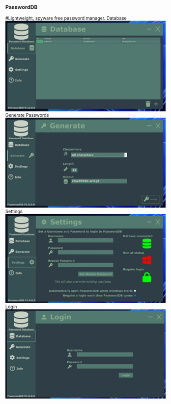 ### PasswordDB
#Lightweight, spyware free password manager.
Database
![Database](Screen/DB.PNG.jpg)
Generate Passwords
![Database](Screen/GENERATE.PNG.jpg)
Settings
![Database](Screen/SETTINGS.PNG.jpg)
Login
![Database](Screen/LOGIN.PNG.jpg)
